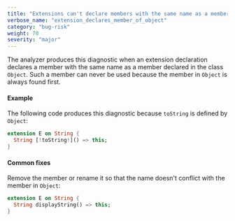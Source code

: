 ```yaml
---
title: "Extensions can't declare members with the same name as a member declared by 'Object'."
verbose_name: "extension_declares_member_of_object"
category: "bug-risk"
weight: 70
severity: "major"
---
```

The analyzer produces this diagnostic when an extension declaration
declares a member with the same name as a member declared in the class
`Object`. Such a member can never be used because the member in `Object` is
always found first.

#### Example

The following code produces this diagnostic because `toString` is defined
by `Object`:

```dart
extension E on String {
  String [!toString!]() => this;
}
```

#### Common fixes

Remove the member or rename it so that the name doesn't conflict with the
member in `Object`:

```dart
extension E on String {
  String displayString() => this;
}
```
